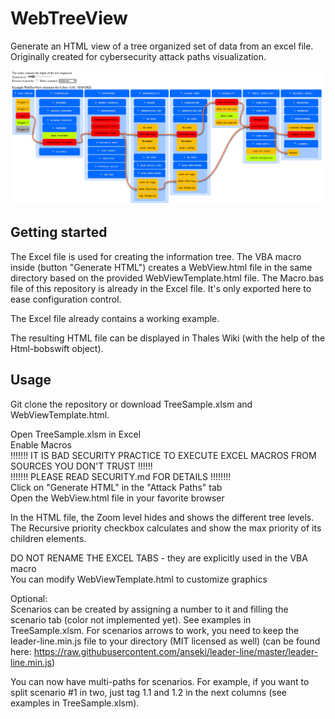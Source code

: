 # WebTreeView

Generate an HTML view of a tree organized set of data from an excel file.
Originally created for cybersecurity attack paths visualization.

![WebTreeView Snapshot](./snapshot_1.png)

## Getting started

The Excel file is used for creating the information tree.
The VBA macro inside (button "Generate HTML") creates a WebView.html file in the same directory based on the provided WebViewTemplate.html file.
The Macro.bas file of this repository is already in the Excel file. It's only exported here to ease configuration control.

The Excel file already contains a working example.

The resulting HTML file can be displayed in Thales Wiki (with the help of the Html-bobswift object).

## Usage

Git clone the repository or download TreeSample.xlsm and WebViewTemplate.html.

Open TreeSample.xlsm in Excel\
Enable Macros\
!!!!!!! IT IS BAD SECURITY PRACTICE TO EXECUTE EXCEL MACROS FROM SOURCES YOU DON'T TRUST !!!!!!\
!!!!!!! PLEASE READ SECURITY.md FOR DETAILS !!!!!!!!\
Click on "Generate HTML" in the "Attack Paths" tab\
Open the WebView.html file in your favorite browser

In the HTML file, the Zoom level hides and shows the different tree levels.\
The Recursive priority checkbox calculates and show the max priority of its children elements.

DO NOT RENAME THE EXCEL TABS - they are explicitly used in the VBA macro\
You can modify WebViewTemplate.html to customize graphics

Optional:\
Scenarios can be created by assigning a number to it and filling the scenario tab (color not implemented yet). See examples in TreeSample.xlsm.
For scenarios arrows to work, you need to keep the leader-line.min.js file to your directory (MIT licensed as well)
(can be found here: https://raw.githubusercontent.com/anseki/leader-line/master/leader-line.min.js)

You can now have multi-paths for scenarios. For example, if you want to split scenario #1 in two, just tag 1.1 and 1.2 in the next columns (see examples in TreeSample.xlsm).
